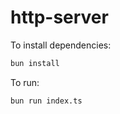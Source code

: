 # http-server

To install dependencies:

```bash
bun install
```

To run:

```bash
bun run index.ts
```